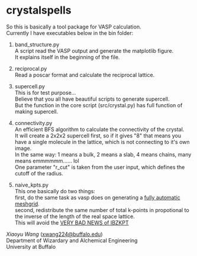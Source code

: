 # crystalspells

So this is basically a tool package for VASP calculation. \
Currently I have executables below in the bin folder:

1. band_structure.py \
   A script read the VASP output and generate the matplotlib figure. \
   It explains itself in the beginning of the file.
   
2. reciprocal.py \
   Read a poscar format and calculate the reciprocal lattice.
   
3. supercell.py \
   This is for test purpose... \
   Believe that you all have beautiful scripts to generate supercell. \
   But the function in the core script (src/crystal.py) has full function of making supercell.

4. connectivity.py \
   An efficient BFS algorithm to calculate the connectivity of the crystal. \
   It will create a 2x2x2 supercell first, so if it gives "8" that means you have a single molecule in the lattice, which is not connecting to it's own image. \
   In the same way: 1 means a bulk, 2 means a slab, 4 means chains, many means emmmmmm...... lol  
   One parameter "r_cut" is taken from the user input, which defines the cutoff of the radius.
   
5. naive_kpts.py \
   This one basically do two things: \
   first, do the same task as vasp does on generating a [fully automatic meshgrid](https://cms.mpi.univie.ac.at/vasp/vasp/Automatic_k_mesh_generation.html). \
   second, redistribute the same number of total k-points in propotional to the inverse of the length of the real space lattice.\
   This will avoid the [VERY BAD NEWS of IBZKPT](https://www.error.wiki/VERY_BAD_NEWS!_internal_error_in_subroutine_IBZKPT)
   

*Xiaoyu Wang* (xwang224@buffalo.edu) \
Department of Wizardary and Alchemical Engineering \
University at Buffalo
